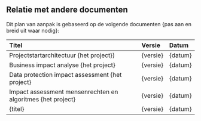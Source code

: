 ## Relatie met andere documenten

Dit plan van aanpak is gebaseerd op de volgende documenten {pas aan en breid uit waar nodig}:

| Titel                                                       |  Versie  |  Datum  |
|:------------------------------------------------------------|:---------|:--------|
| Projectstartarchitectuur {het project})                     | {versie} | {datum} |
| Business impact analyse {het project}                       | {versie} | {datum} |
| Data protection impact assessment {het project}             | {versie} | {datum} |
| Impact assessment mensenrechten en algoritmes {het project} | {versie} | {datum} |
| {titel}                                                     | {versie} | {datum} |
